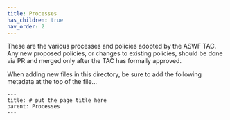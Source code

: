 ```yaml
---
title: Processes
has_children: true
nav_order: 2
---
```


These are the various processes and policies adopted by the ASWF TAC. Any new proposed policies, or changes to existing policies, should be done via PR and merged only after the TAC has formally approved.

When adding new files in this directory, be sure to add the following metadata at the top of the file...

```jekyll
---
title: # put the page title here
parent: Processes
---
```
